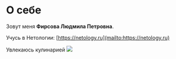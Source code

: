 # О себе 

Зовут меня **Фирсова Людмила Петровна**.

Учусь в Нетологии: [https://netology.ru](mailto:https://netology.ru)

Увлекаюсь кулинарией ![](https://avatars.dzeninfra.ru/get-zen_doc/271828/pub_65c23a0c69874d1277372cea_65c23a6b1985f66b7c1844e1/scale_1200)

